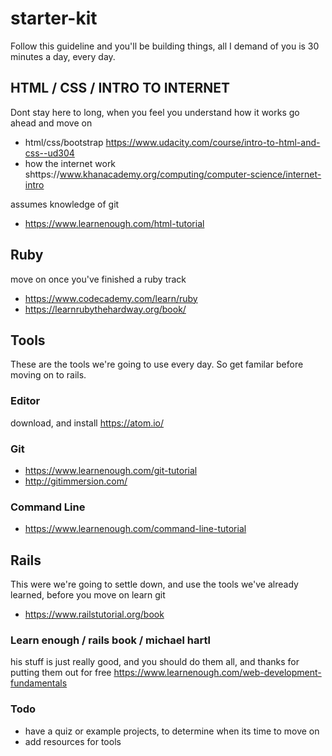# starter-kit 

Follow this guideline and you'll be building things,
all I demand of you is 30 minutes a day, every day.


## HTML / CSS / INTRO TO INTERNET
Dont stay here to long, when you feel you understand how it works
go ahead and move on 


* html/css/bootstrap https://www.udacity.com/course/intro-to-html-and-css--ud304
* how the internet work shttps://www.khanacademy.org/computing/computer-science/internet-intro

assumes knowledge of git
* https://www.learnenough.com/html-tutorial

## Ruby
move on once you've finished a ruby track

* https://www.codecademy.com/learn/ruby
* https://learnrubythehardway.org/book/


## Tools
These are the tools we're going to use every day.
So get familar before moving on to rails.

### Editor
download, and install
https://atom.io/

### Git 
* https://www.learnenough.com/git-tutorial
* http://gitimmersion.com/

### Command Line
* https://www.learnenough.com/command-line-tutorial

## Rails
This were we're going to settle down, and use the tools we've already learned,
before you move on learn git

* https://www.railstutorial.org/book

### Learn enough / rails book / michael hartl 
his stuff is just really good, and you should do them all, and thanks for putting them out for free
https://www.learnenough.com/web-development-fundamentals


### Todo

* have a quiz or example projects, to determine when its time to move on
* add resources for tools
